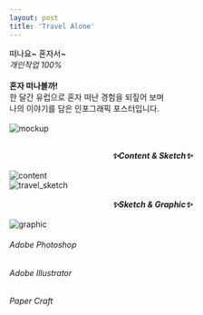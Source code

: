 ```yaml
---
layout: post
title: 'Travel Alone'
---
```


<span style="color:#000000"> 떠나요~ 혼자서~ </span> <br/> _개인작업 100%_ <br/> <br/>
__혼자 떠나볼까!__ <br/>
한 달간 유럽으로 혼자 떠난 경험을 되짚어 보며 <br/>
나의 이야기를 담은 인포그래픽 포스터입니다. <br/> <br/>
![mockup](https://user-images.githubusercontent.com/59524785/105333542-3353cd80-5c19-11eb-9ff3-c86475f0a630.jpg) <br/> <br/>
**_<center> ✨Content & Sketch✨ </center>_** <br/>
![content](https://user-images.githubusercontent.com/59524785/105333737-68602000-5c19-11eb-93b6-e261cb6f5e9c.jpg) <br/>
![travel_sketch](https://user-images.githubusercontent.com/59524785/105333801-7d3cb380-5c19-11eb-966b-0733eb420f1d.jpg) <br/> <br/>
**_<center> ✨Sketch & Graphic✨ </center>_** <br/>
![graphic](https://user-images.githubusercontent.com/59524785/105333057-a0b32e80-5c18-11eb-86a1-3b21f045fed0.jpg)


###### _Adobe Photoshop_ <br/>
###### _Adobe Illustrator_ <br/>
###### _Paper Craft_ <br/>
